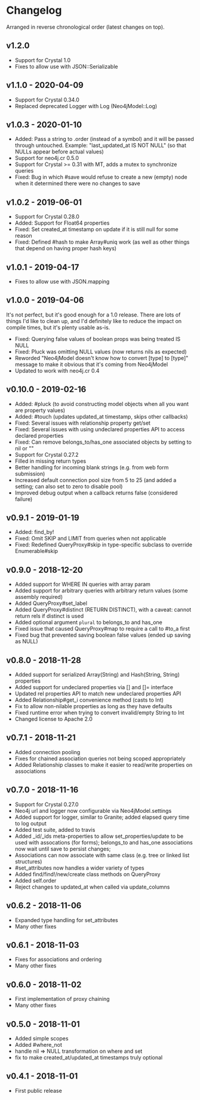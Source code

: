 # Changelog

Arranged in reverse chronological order (latest changes on top).

## v1.2.0

* Support for Crystal 1.0
* Fixes to allow use with JSON::Serializable

## v1.1.0 - 2020-04-09

* Support for Crystal 0.34.0
* Replaced deprecated Logger with Log (Neo4jModel::Log)

## v1.0.3 - 2020-01-10

* Added: Pass a string to .order (instead of a symbol) and it will be passed through untouched. Example: "last_updated_at IS NOT NULL" (so that NULLs appear before actual values)
* Support for neo4j.cr 0.5.0
* Support for Crystal >= 0.31 with MT, adds a mutex to synchronize queries
* Fixed: Bug in which #save would refuse to create a new (empty) node when it determined there were no changes to save

## v1.0.2 - 2019-06-01

* Support for Crystal 0.28.0
* Added: Support for Float64 properties
* Fixed: Set created_at timestamp on update if it is still null for some reason
* Fixed: Defined #hash to make Array#uniq work (as well as other things that depend on having proper hash keys)

## v1.0.1 - 2019-04-17

* Fixes to allow use with JSON.mapping

## v1.0.0 - 2019-04-06

It's not perfect, but it's good enough for a 1.0 release. There are lots of things I'd like to clean up, and I'd definitely like to reduce the impact on compile times, but it's plenty usable as-is.

* Fixed: Querying false values of boolean props was being treated IS NULL
* Fixed: Pluck was omitting NULL values (now returns nils as expected)
* Reworded "Neo4jModel doesn't know how to convert [type] to [type]" message to make it obvious that it's coming from Neo4jModel
* Updated to work with neo4j.cr 0.4

## v0.10.0 - 2019-02-16

* Added: #pluck (to avoid constructing model objects when all you want are property values)
* Added: #touch (updates updated_at timestamp, skips other callbacks)
* Fixed: Several issues with relationship property get/set
* Fixed: Several issues with using undeclared properties API to access declared properties
* Fixed: Can remove belongs_to/has_one associated objects by setting to nil or ""
* Support for Crystal 0.27.2
* Filled in missing return types
* Better handling for incoming blank strings (e.g. from web form submission)
* Increased default connection pool size from 5 to 25 (and added a setting; can also set to zero to disable pool)
* Improved debug output when a callback returns false (considered failure)

## v0.9.1 - 2019-01-19

* Added: find_by!
* Fixed: Omit SKIP and LIMIT from queries when not applicable
* Fixed: Redefined QueryProxy#skip in type-specific subclass to override Enumerable#skip

## v0.9.0 - 2018-12-20

* Added support for WHERE IN queries with array param
* Added support for arbitrary queries with arbitrary return values (some assembly required)
* Added QueryProxy#set_label
* Added QueryProxy#distinct (RETURN DISTINCT), with a caveat: cannot return rels if distinct is used
* Added optional argument `plural` to belongs_to and has_one
* Fixed issue that caused QueryProxy#map to require a call to #to_a first
* Fixed bug that prevented saving boolean false values (ended up saving as NULL)

## v0.8.0 - 2018-11-28

* Added support for serialized Array(String) and Hash(String, String) properties
* Added support for undeclared properties via [] and []= interface
* Updated rel properties API to match new undeclared properties API
* Added Relationship#get_i convenience method (casts to Int)
* Fix to allow non-nilable properties as long as they have defaults
* Fixed runtime error when trying to convert invalid/empty String to Int
* Changed license to Apache 2.0

## v0.7.1 - 2018-11-21

* Added connection pooling
* Fixes for chained association queries not being scoped appropriately
* Added Relationship classes to make it easier to read/write properties on associations

## v0.7.0 - 2018-11-16

* Support for Crystal 0.27.0
* Neo4j url and logger now configurable via Neo4jModel.settings
* Added support for logger, similar to Granite; added elapsed query time to log output
* Added test suite, added to travis
* Added _id/_ids meta-properties to allow set_properties/update to be used with assocations (for forms); belongs_to and has_one associations now wait until save to persist changes;
* Associations can now associate with same class (e.g. tree or linked list structures)
* #set_attributes now handles a wider variety of types
* Added find/find!/new/create class methods on QueryProxy
* Added self.order
* Reject changes to updated_at when called via update_columns

## v0.6.2 - 2018-11-06

* Expanded type handling for set_attributes
* Many other fixes

## v0.6.1 - 2018-11-03

* Fixes for associations and ordering
* Many other fixes

## v0.6.0 - 2018-11-02

* First implementation of proxy chaining
* Many other fixes

## v0.5.0 - 2018-11-01

* Added simple scopes
* Added #where_not
* handle nil => NULL transformation on where and set
* fix to make created_at/updated_at timestamps truly optional

## v0.4.1 - 2018-11-01

* First public release
